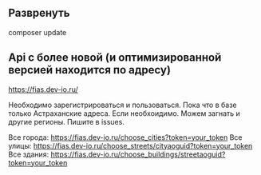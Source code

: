 ## Развренуть
composer update

## Api с более новой (и оптимизированной версией находится по адресу)
https://fias.dev-io.ru/

Необходимо зарегистрироваться и пользоваться. Пока что в базе только Астраханские адреса. Если необхоидимо. 
Можем загнать и другие регионы. Пишите в issues.



Все города: https://fias.dev-io.ru/choose_cities?token=your_token
Все улицы: https://fias.dev-io.ru/choose_streets/cityaoguid?token=your_token
Все здания: https://fias.dev-io.ru/choose_buildings/streetaoguid?token=your_token
